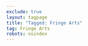 ```yaml
---
exclude: true
layout: tagpage
title: "Tagged: Fringe Arts"
tag: Fringe Arts
robots: noindex
---
```

